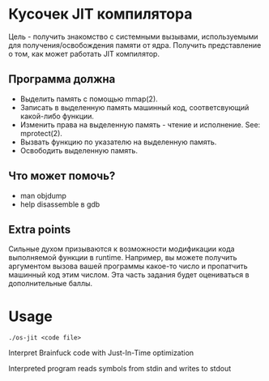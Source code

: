 #  Кусочек JIT компилятора

Цель - получить знакомство с системными вызывами, используемыми для получения/освобождения
памяти от ядра. Получить представление о том, как может работать JIT компилятор.

## Программа должна
 * Выделить память с помощью mmap(2).
 * Записать в выделенную память машинный код, соответсвующий какой-либо функции.
 * Изменить права на выделенную память - чтение и исполнение. See: mprotect(2).
 * Вызвать функцию по указателю на выделенную память.
 * Освободить выделенную память.

## Что может помочь?
 * man objdump
 * help disassemble в gdb

## Extra points
Сильные духом призываются к возможности модификации кода выполняемой функции
в runtime. Например, вы можете получить аргументом вызова вашей программы
какое-то число и пропатчить машинный код этим числом. Эта часть задания будет
оцениваться в дополнительные баллы.

# Usage

`./os-jit <code file>`

Interpret Brainfuck code with Just-In-Time optimization

Interpreted program reads symbols from stdin and writes to stdout
